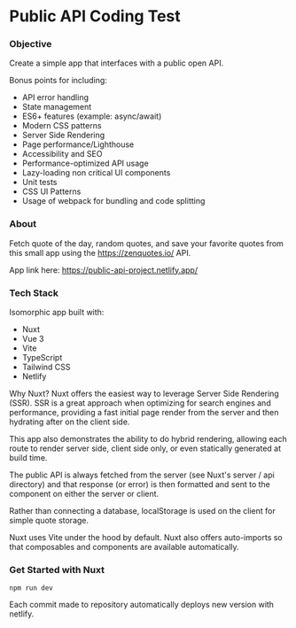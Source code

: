 # Public API Coding Test

### Objective
Create a simple app that interfaces with a public open API.

Bonus points for including:
- API error handling
- State management
- ES6+ features (example: async/await)
- Modern CSS patterns
- Server Side Rendering
- Page performance/Lighthouse
- Accessibility and SEO
- Performance-optimized API usage
- Lazy-loading non critical UI components
- Unit tests
- CSS UI Patterns
- Usage of webpack for bundling and code splitting

### About
Fetch quote of the day, random quotes, and save your favorite quotes from this small app using the https://zenquotes.io/ API. 

App link here: https://public-api-project.netlify.app/

### Tech Stack
Isomorphic app built with:
- Nuxt
- Vue 3
- Vite
- TypeScript
- Tailwind CSS
- Netlify

Why Nuxt? Nuxt offers the easiest way to leverage Server Side Rendering (SSR). SSR is a great approach when optimizing for search engines and performance, providing a fast initial page render from the server and then hydrating after on the client side.

This app also demonstrates the ability to do hybrid rendering, allowing each route to render server side, client side only, or even statically generated at build time.

The public API is always fetched from the server (see Nuxt's server / api directory) and that response (or error) is then formatted and sent to the component on either the server or client.

Rather than connecting a database, localStorage is used on the client for simple quote storage.

Nuxt uses Vite under the hood by default. Nuxt also offers auto-imports so that composables and components are available automatically.  

### Get Started with Nuxt

```
npm run dev
```

Each commit made to repository automatically deploys new version with netlify.